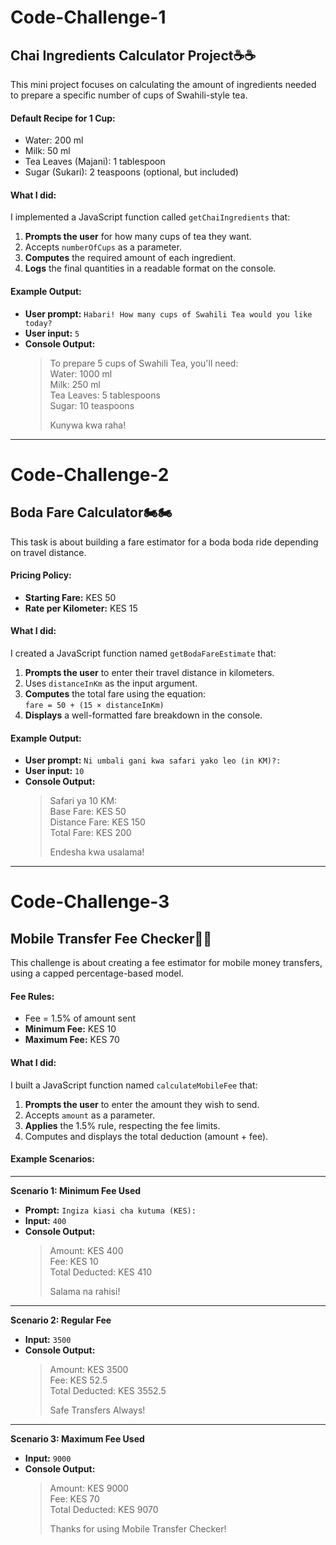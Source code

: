 # Code-Challenge-1

## Chai Ingredients Calculator Project☕☕

This mini project focuses on calculating the amount of ingredients needed to prepare a specific number of cups of Swahili-style tea.

#### Default Recipe for 1 Cup:
* Water: 200 ml  
* Milk: 50 ml  
* Tea Leaves (Majani): 1 tablespoon  
* Sugar (Sukari): 2 teaspoons (optional, but included)

#### What I did:
I implemented a JavaScript function called `getChaiIngredients` that:
1. **Prompts the user** for how many cups of tea they want.
2. Accepts `numberOfCups` as a parameter.
3. **Computes** the required amount of each ingredient.
4. **Logs** the final quantities in a readable format on the console.

#### Example Output:
* **User prompt:** `Habari! How many cups of Swahili Tea would you like today?`
* **User input:** `5`
* **Console Output:**  
  > To prepare 5 cups of Swahili Tea, you'll need:  
  > Water: 1000 ml  
  > Milk: 250 ml  
  > Tea Leaves: 5 tablespoons  
  > Sugar: 10 teaspoons  
  >  
  > Kunywa kwa raha!

---

# Code-Challenge-2

## Boda Fare Calculator🏍️🏍️

This task is about building a fare estimator for a boda boda ride depending on travel distance.

#### Pricing Policy:
* **Starting Fare:** KES 50  
* **Rate per Kilometer:** KES 15

#### What I did:
I created a JavaScript function named `getBodaFareEstimate` that:
1. **Prompts the user** to enter their travel distance in kilometers.
2. Uses `distanceInKm` as the input argument.
3. **Computes** the total fare using the equation:  
   `fare = 50 + (15 × distanceInKm)`
4. **Displays** a well-formatted fare breakdown in the console.

#### Example Output:
* **User prompt:** `Ni umbali gani kwa safari yako leo (in KM)?:`
* **User input:** `10`
* **Console Output:**  
  > Safari ya 10 KM:  
  > Base Fare: KES 50  
  > Distance Fare: KES 150  
  > Total Fare: KES 200  
  >  
  > Endesha kwa usalama!

---

# Code-Challenge-3

## Mobile Transfer Fee Checker📲📲

This challenge is about creating a fee estimator for mobile money transfers, using a capped percentage-based model.

#### Fee Rules:
* Fee = 1.5% of amount sent  
* **Minimum Fee:** KES 10  
* **Maximum Fee:** KES 70

#### What I did:
I built a JavaScript function named `calculateMobileFee` that:
1. **Prompts the user** to enter the amount they wish to send.
2. Accepts `amount` as a parameter.
3. **Applies** the 1.5% rule, respecting the fee limits.
4. Computes and displays the total deduction (amount + fee).

#### Example Scenarios:

---

**Scenario 1: Minimum Fee Used**  
* **Prompt:** `Ingiza kiasi cha kutuma (KES):`  
* **Input:** `400`  
* **Console Output:**  
  > Amount: KES 400  
  > Fee: KES 10  
  > Total Deducted: KES 410  
  >  
  > Salama na rahisi!

---

**Scenario 2: Regular Fee**  
* **Input:** `3500`  
* **Console Output:**  
  > Amount: KES 3500  
  > Fee: KES 52.5  
  > Total Deducted: KES 3552.5  
  >  
  > Safe Transfers Always!

---

**Scenario 3: Maximum Fee Used**  
* **Input:** `9000`  
* **Console Output:**  
  > Amount: KES 9000  
  > Fee: KES 70  
  > Total Deducted: KES 9070  
  >  
  > Thanks for using Mobile Transfer Checker!

